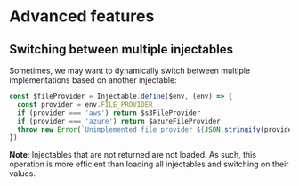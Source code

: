 # Advanced features

## Switching between multiple injectables

Sometimes, we may want to dynamically switch between multiple implementations based on another injectable:

```ts
const $fileProvider = Injectable.define($env, (env) => {
  const provider = env.FILE_PROVIDER
  if (provider === 'aws') return $s3FileProvider
  if (provider === 'azure') return $azureFileProvider 
  throw new Error(`Unimplemented file provider ${JSON.stringify(provider)}`)
})
```

**Note**: Injectables that are not returned are not loaded. As such, this operation is more efficient than loading all injectables and switching on their values.
